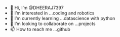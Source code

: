 - 👋 Hi, I’m @DHEERAJ7397
- 👀 I’m interested in ...coding and robotics
- 🌱 I’m currently learning ...datascience with python 
- 💞️ I’m looking to collaborate on ...projects 
- 📫 How to reach me ...github

<!---
DHEERAJ7397/DHEERAJ7397 is a ✨ special ✨ repository because its `README.md` (this file) appears on your GitHub profile.
You can click the Preview link to take a look at your changes.
--->
